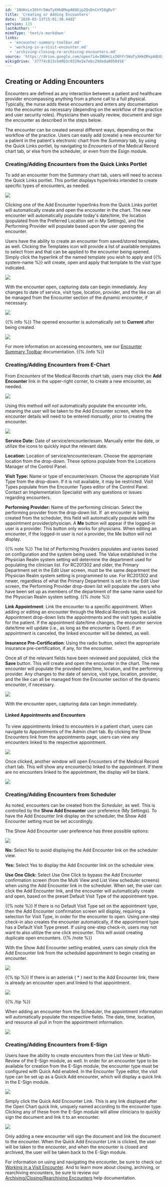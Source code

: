 ```yaml
---
id: '1NUHcLxI6hYr5WaTyXHkQMxpA8UGjp2QsDnCnY5XgDvY'
title: 'Creating or Adding Encounters'
date: '2020-03-13T15:01:30.440Z'
version: 115
lastAuthor: ''
mimeType: 'text/x-markdown'
links:
  - 'encounter-summary-toolbar.md'
  - 'working-in-a-visit-encounter.md'
  - 'archiving-closing-re-archiving-encounters.md'
source: 'https://drive.google.com/open?id=1NUHcLxI6hYr5WaTyXHkQMxpA8UGjp2QsDnCnY5XgDvY'
wikigdrive: '37774c813cb40b3c0329e2e7ebc29deda8058d16'
---
```

## Creating or Adding Encounters

Encounters are defined as any interaction between a patient and healthcare provider encompassing anything from a phone call to a full physical. Typically, the nurse adds these encounters and enters any documentation into the encounter as necessary (depending on the workflow of the practice and user security roles). Physicians then usually review, document and sign the encounter as described in the steps below.

The encounter can be created several different ways, depending on the workflow of the practice. Users can easily add (create) a new encounter for a patient in the patient's electronic chart from the *Summary* tab, by using the Quick Links portlet, by navigating to *Encounters* of the Medical Record chart tab, or else from the scheduler, or even from the Esign module.

### Creating/Adding Encounters from the Quick Links Portlet

To add an encounter from the Summary chart tab, users will need to access the Quick Links portlet. This portlet displays hyperlinks intended to create specific types of encounters, as needed.

![](../creating-or-adding-encounters.assets/9703615f72993ce737b571afe1909612.png)

Clicking one of the Add Encounter hyperlinks from the Quick Links portlet will automatically create and open the encounter in the chart. The new encounter will automatically populate today's date/time, the location (populated from the Preferred Location set in My Settings), and the Performing Provider will populate based upon the user opening the encounter.

Users have the ability to create an encounter from saved/stored templates, as well. Clicking the Templates icon will provide a list of available templates to select from and that can be applied to the encounter being opened. Simply click the hyperlink of the named template you wish to apply and {{% system-name %}} will create, open and apply that template to the visit type indicated.

![](../creating-or-adding-encounters.assets/a692a03e58533e5381d13d9e7d465fe9.png)

With the encounter open, capturing data can begin immediately. Any changes to date of service, visit type, location, provider, and the like can all be managed from the Encounter section of the dynamic encounter, if necessary.

![](../creating-or-adding-encounters.assets/cbb19065dd12289e276d1bad429891ea.png)

{{% info %}}
The opened encounter is automatically set to **Current** after being created.

![](../creating-or-adding-encounters.assets/d7731bbca2f1151b995cb276b344e7df.png)

For more information on accessing encounters, see our [Encounter Summary Toolbar](encounter-summary-toolbar.md) documentation.
{{% /info %}}

### Creating/Adding Encounters from E-Chart

From *Encounters* of the Medical Records chart tab, users may click the **Add Encounter** link in the upper-right corner, to create a new encounter, as needed.

![](../creating-or-adding-encounters.assets/e5bdff1766b659645648097bcccf93c4.png)

Using this method *will not* automatically populate the encounter info, meaning the user will be taken to the Add Encounter screen, where the encounter details will need to be entered *manually*, prior to creating the encounter.

![](../creating-or-adding-encounters.assets/0426d8d98c4ae6fd55d29ca5b58f8b4f.png)

**Service Date:** Date of service/encounter/exam. Manually enter the date, or utilize the icons to quickly input the relevant date.

**Location:** Location of service/encounter/exam. Choose the appropriate location from the drop-down. These options populate from the Locations Manager of the Control Panel.

**Visit Type:** Name or type of encounter/exam. Choose the appropriate Visit Type from the drop-down. If it is not available, it may be restricted. Visit Types populate from the Encounter Types editor of the Control Panel. Contact an Implementation Specialist with any questions or issues regarding encounters.

**Performing Provider:** Name of the performing clinician. Select the performing provider from the drop-down list. If  an encounter is being created from the scheduler, this field will automatically populate with the appointment provider/physician. A **Me** button will appear if the logged-in user is a provider. This button only works for physicians. When editing an encounter, if the logged-in user is *not* a provider, the Me button will not display.

{{% note %}}
The list of Performing Providers populates and varies based on configuration and the system being used. The Value established in the Physician Realm system setting will determine the department used for populating the clinician list. For RC201302 and older, the Primary Department set in the Edit User screen, must be the same department the Physician Realm system setting is programmed to use. For RC201302 and newer, regardless of what the Primary Department is set to in the Edit User screen, the Performing Provider drop-down list will populate the users who have been set up as members of the department of the same name used for the Physician Realm system setting.
{{% /note %}}

**Link Appointment**: Link the encounter to a specific appointment. When adding or editing an encounter through the Medical Records tab, the Link Appointment drop-down lists the appointments and the visit types available for the patient. If the appointment date/time changes, the encounter service date/time will update (i.e., as long as the encounter is Open). If an appointment is canceled, the linked encounter will be deleted, as well.

**Insurance Pre-Certification**: Using the radio button, select the appropriate insurance pre-certification, if any, for the encounter.

Once all of the relevant fields have been reviewed and populated, click the **Save** button. This will create and open the encounter in the chart. The new encounter will populate the provided date/time, location, and the performing provider. Any changes to the date of service, visit type, location, provider, and the like can all be managed from the Encounter section of the dynamic encounter, if necessary.

![](../creating-or-adding-encounters.assets/cbb19065dd12289e276d1bad429891ea.png)

With the encounter open, capturing data can begin immediately.

#### Linked Appointments and Encounters

To view appointments linked to encounters in a patient chart, users can navigate to Appointments of the Admin chart tab. By clicking the Show Encounters link from the appointments page, users can view any encounters linked to the respective appointment.

![](../creating-or-adding-encounters.assets/74aca3218d61edfc56395b02d6f80416.png)

Once clicked, another window will open Encounters of the Medical Record chart tab. This will show any encounter(s) linked to the appointment. If there are no encounters linked to the appointment, the display will be blank.

![](../creating-or-adding-encounters.assets/19ff5e96ddbace9ef2659cec52a74e41.png)

### Creating/Adding Encounters from Scheduler

As noted, encounters can be created from the *Scheduler*, as well. This is controlled by the **Show Add Encounter** user preference (My Settings). To have the Add Encounter link display on the scheduler, the Show Add Encounter setting must be set accordingly.

The Show Add Encounter user preference has three possible options:

![](../creating-or-adding-encounters.assets/908c0e9bef91fb4f85a09dfa556df991.png)

**No:** Select No to avoid displaying the Add Encounter link on the scheduler view.

**Yes:** Select Yes to display the Add Encounter link on the scheduler view.

**Use One Click:** Select Use One Click to bypass the Add Encounter confirmation screen (from the Multi View and List View scheduler screens) when using the Add Encounter link in the scheduler. When set, the user can click the Add Encounter link, and the encounter will automatically create and open, based on the preset Default Visit Type of the appointment type.

{{% note %}}
If there is no Default Visit Type set on the appointment type, then the Add Encounter confirmation screen will display, requiring a selection for Visit Type, in order for the encounter to open. Using one-step check-in also creates the encounter automatically, if the appointment type has a Default Visit Type preset. If using one-step check-in, users may not want to also utilize the one click encounter. This will avoid creating duplicate open encounters.
{{% /note %}}

With the Show Add Encounter setting enabled, users can simply click the Add Encounter link from the scheduled appointment to begin creating an encounter.

![](../creating-or-adding-encounters.assets/16b8ab102e6f6a74b3f0d96b4a7eed38.png)

{{% tip %}}
If there is an asterisk ( * ) next to the Add Encounter link, there is already an encounter open and linked to that appointment.

![](../creating-or-adding-encounters.assets/33ab1826e3f04dc07ed4f18bbb1a2982.png)


{{% /tip %}}

When adding an encounter from the Scheduler, the appointment information will automatically populate the respective fields. The date, time, location, and resource all pull in from the appointment information.

![](../creating-or-adding-encounters.assets/e7643fea9b499ced9cfe3e30c089cc98.png)

### Creating/Adding Encounters from E-Sign

Users have the ability to create encounters from the List View or Multi-Review of the E-Sign module, as well. In order for an encounter type to be available for creation from the E-Sign module, the encounter type must be configured with Quick Add enabled. In the Encounter Type editor, the visit type can be set up as a Quick Add encounter, which will display a quick link in the E-Sign module.

![](../creating-or-adding-encounters.assets/077f963aa05657dddb384916744fac64.png)

Simply click the Quick Add Encounter Link. This is any link displayed after the Open Chart quick link, uniquely named according to the encounter type. Clicking any of these from the E-Sign module will allow clinicians to quickly sign the document and link it to an encounter.

![](../creating-or-adding-encounters.assets/2cc238514740f4f2fb008bdf5d9a1075.png)

Only adding a new encounter will sign the document and link the document to the encounter. When the Quick Add Encounter Link is clicked, the user will be taken to the encounter, and when the encounter is closed and archived, the user will be taken back to the E-Sign module.

For information on using and navigating the encounter, be sure to check out [Working in a Visit Encounter](working-in-a-visit-encounter.md). And to learn more about closing, archiving, or rearchiving encounters, be sure to review our [Archiving/Closing/Rearchiving Encounters](archiving-closing-re-archiving-encounters.md) help documentation.
